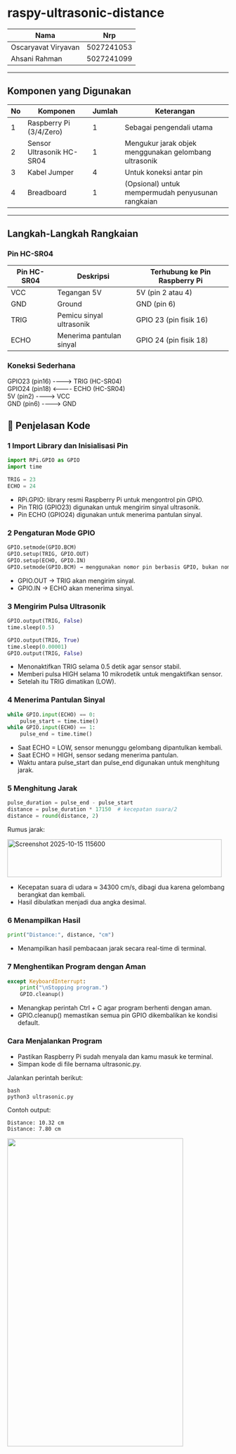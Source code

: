 # raspy-ultrasonic-distance

| Nama                         | Nrp        |
| ---------------------------- | ---------- |
| Oscaryavat Viryavan          | 5027241053 |
| Ahsani Rahman  | 5027241099 |

---

## Komponen yang Digunakan

| No | Komponen | Jumlah | Keterangan |
|----|-----------|---------|------------|
| 1 | Raspberry Pi (3/4/Zero) | 1 | Sebagai pengendali utama |
| 2 | Sensor Ultrasonik HC-SR04 | 1 | Mengukur jarak objek menggunakan gelombang ultrasonik |
| 3 | Kabel Jumper | 4 | Untuk koneksi antar pin |
| 4 | Breadboard | 1 | (Opsional) untuk mempermudah penyusunan rangkaian |

---

## Langkah-Langkah Rangkaian

### Pin HC-SR04

| Pin HC-SR04 | Deskripsi | Terhubung ke Pin Raspberry Pi |
|--------------|------------|-------------------------------|
| VCC | Tegangan 5V | 5V (pin 2 atau 4) |
| GND | Ground | GND (pin 6) |
| TRIG | Pemicu sinyal ultrasonik | GPIO 23 (pin fisik 16) |
| ECHO | Menerima pantulan sinyal | GPIO 24 (pin fisik 18) |

### Koneksi Sederhana         
 
 GPIO23 (pin16) ----> TRIG (HC-SR04) <br>
 GPIO24 (pin18) <---- ECHO (HC-SR04) <br>
 5V (pin2)      ----> VCC <br>
 GND (pin6)     ----> GND <br>

 ## 🧾 Penjelasan Kode

### 1️ Import Library dan Inisialisasi Pin
```python
import RPi.GPIO as GPIO
import time

TRIG = 23
ECHO = 24
```
- RPi.GPIO: library resmi Raspberry Pi untuk mengontrol pin GPIO.
- Pin TRIG (GPIO23) digunakan untuk mengirim sinyal ultrasonik.
- Pin ECHO (GPIO24) digunakan untuk menerima pantulan sinyal.

### 2️ Pengaturan Mode GPIO
```python
GPIO.setmode(GPIO.BCM)
GPIO.setup(TRIG, GPIO.OUT)
GPIO.setup(ECHO, GPIO.IN)
GPIO.setmode(GPIO.BCM) → menggunakan nomor pin berbasis GPIO, bukan nomor fisik.
```
- GPIO.OUT → TRIG akan mengirim sinyal.
- GPIO.IN → ECHO akan menerima sinyal.

### 3️ Mengirim Pulsa Ultrasonik
```python
GPIO.output(TRIG, False)
time.sleep(0.5)

GPIO.output(TRIG, True)
time.sleep(0.00001)
GPIO.output(TRIG, False)
```
- Menonaktifkan TRIG selama 0.5 detik agar sensor stabil.
- Memberi pulsa HIGH selama 10 mikrodetik untuk mengaktifkan sensor.
- Setelah itu TRIG dimatikan (LOW).

### 4️ Menerima Pantulan Sinyal
```python
while GPIO.input(ECHO) == 0:
    pulse_start = time.time()
while GPIO.input(ECHO) == 1:
    pulse_end = time.time()
```
- Saat ECHO = LOW, sensor menunggu gelombang dipantulkan kembali.
- Saat ECHO = HIGH, sensor sedang menerima pantulan.
- Waktu antara pulse_start dan pulse_end digunakan untuk menghitung jarak.

### 5️ Menghitung Jarak
```python
pulse_duration = pulse_end - pulse_start
distance = pulse_duration * 17150  # kecepatan suara/2
distance = round(distance, 2)
```
Rumus jarak:

<img width="488" height="86" alt="Screenshot 2025-10-15 115600" src="https://github.com/user-attachments/assets/a07e30c8-4950-4c09-a865-4c9cb973ec7a" />

- Kecepatan suara di udara ≈ 34300 cm/s, dibagi dua karena gelombang berangkat dan kembali.
- Hasil dibulatkan menjadi dua angka desimal.

### 6️ Menampilkan Hasil
```python
print("Distance:", distance, "cm")
```
- Menampilkan hasil pembacaan jarak secara real-time di terminal.

### 7️ Menghentikan Program dengan Aman
```python
except KeyboardInterrupt:
    print("\nStopping program.")
    GPIO.cleanup()
```

- Menangkap perintah Ctrl + C agar program berhenti dengan aman.
- GPIO.cleanup() memastikan semua pin GPIO dikembalikan ke kondisi default.

### Cara Menjalankan Program
- Pastikan Raspberry Pi sudah menyala dan kamu masuk ke terminal.
- Simpan kode di file bernama ultrasonic.py.

Jalankan perintah berikut:
```
bash
python3 ultrasonic.py
```

Contoh output:

```Distance: 21.45 cm
Distance: 10.32 cm
Distance: 7.80 cm
```

<img src="https://github.com/user-attachments/assets/0b7e7ede-cc88-487a-a42d-881d7438714a" width = "400" height="700">
